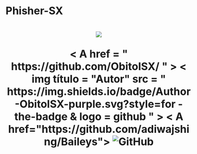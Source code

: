 # Phisher-SX #
<h1 align="center">
    <p>
        <img src= "https://thumbs.gfycat.com/NaughtyRawGalapagostortoise-size_restricted.gif">
    </p>
        < A  href = " https://github.com/ObitoISX/ " > < img  título = "Autor"     src = " https://img.shields.io/badge/Author-ObitoISX-purple.svg?style=for -the-badge & logo = github " > </ a >
        < A  href="https://github.com/adiwajshing/Baileys"> <img alt = "GitHub" src = "https://img.shields.io/badge/adiwajshing/Baileys%20-%23121011. svg? & style = for-the-badge & logo = github & logoColor = white "/> </a>
    </ p >
